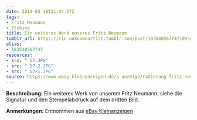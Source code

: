 ```yaml
---
date: 2019-03-18T21:44:57Z
tags:
- Fritz Neumann
- Etching
title: Ein weiteres Werk unseres Fritz Neumann
tumblr_url: https://ric-unknownartist.tumblr.com/post/183548567747/description-another-work-by-our-fritz-neumann
alias:
- 183548567747
resources:
- src: "_57.JPG"
- src: "_57-2.JPG"
- src: "_57-1.JPG"
source: https://www.ebay-kleinanzeigen.de/s-anzeige/radierung-fritz-neumann-vogel-voegel-tukan-30er-jahre-sign-/1072820687-240-1562
---
```


**Beschreibung:** Ein weiteres Werk von unserem Fritz Neumann, siehe die Signatur und den Stempelabdruck auf dem dritten Bild.

**Anmerkungen:** Entnommen aus [eBay Kleinanzeigen](https://www.ebay-kleinanzeigen.de/s-anzeige/radierung-fritz-neumann-vogel-voegel-tukan-30er-jahre-sign-/1072820687-240-1562)
